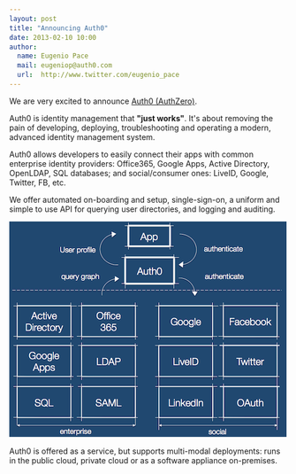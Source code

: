 ```yaml
---
layout: post
title: "Announcing Auth0"
date: 2013-02-10 10:00
author: 
  name: Eugenio Pace
  mail: eugeniop@auth0.com
  url:  http://www.twitter.com/eugenio_pace
---
```


We are very excited to announce [Auth0 (AuthZero)](http://www.auth0.com).

Auth0 is identity management that __"just works"__. It's about removing the pain of developing, deploying, troubleshooting and operating a modern, advanced identity management system.

Auth0 allows developers to easily connect their apps with common enterprise identity providers: Office365, Google Apps, Active Directory, OpenLDAP, SQL databases; and social/consumer ones: LiveID, Google, Twitter, FB, etc.

We offer automated on-boarding and setup, single-sign-on, a uniform and simple to use API for querying user directories, and logging and auditing.

![](/img/auth0-hilevel-arch.png)

Auth0 is offered as a service, but supports multi-modal deployments: runs in the public cloud, private cloud or as a software appliance on-premises.
